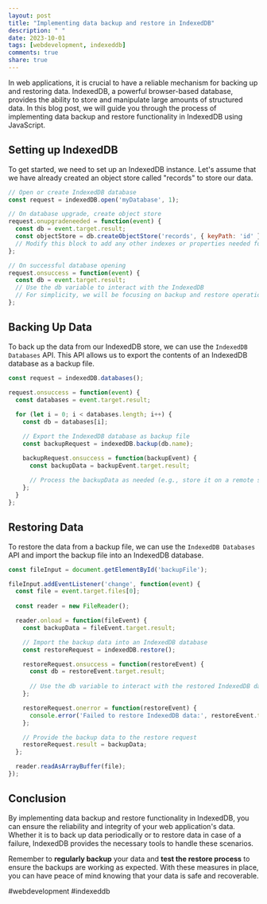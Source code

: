 ```yaml
---
layout: post
title: "Implementing data backup and restore in IndexedDB"
description: " "
date: 2023-10-01
tags: [webdevelopment, indexeddb]
comments: true
share: true
---
```


In web applications, it is crucial to have a reliable mechanism for backing up and restoring data. IndexedDB, a powerful browser-based database, provides the ability to store and manipulate large amounts of structured data. In this blog post, we will guide you through the process of implementing data backup and restore functionality in IndexedDB using JavaScript.

## Setting up IndexedDB

To get started, we need to set up an IndexedDB instance. Let's assume that we have already created an object store called "records" to store our data.

```javascript
// Open or create IndexedDB database
const request = indexedDB.open('myDatabase', 1);

// On database upgrade, create object store
request.onupgradeneeded = function(event) {
  const db = event.target.result;
  const objectStore = db.createObjectStore('records', { keyPath: 'id' });
  // Modify this block to add any other indexes or properties needed for your data
};

// On successful database opening
request.onsuccess = function(event) {
  const db = event.target.result;
  // Use the db variable to interact with the IndexedDB
  // For simplicity, we will be focusing on backup and restore operations in this blog
};
```

## Backing Up Data

To back up the data from our IndexedDB store, we can use the `IndexedDB Databases` API. This API allows us to export the contents of an IndexedDB database as a backup file.

```javascript
const request = indexedDB.databases();

request.onsuccess = function(event) {
  const databases = event.target.result;
  
  for (let i = 0; i < databases.length; i++) {
    const db = databases[i];

    // Export the IndexedDB database as backup file
    const backupRequest = indexedDB.backup(db.name);

    backupRequest.onsuccess = function(backupEvent) {
      const backupData = backupEvent.target.result;
      
      // Process the backupData as needed (e.g., store it on a remote server, save to local file)
    };
  }
};
```

## Restoring Data

To restore the data from a backup file, we can use the `IndexedDB Databases` API and import the backup file into an IndexedDB database.

```javascript
const fileInput = document.getElementById('backupFile');

fileInput.addEventListener('change', function(event) {
  const file = event.target.files[0];
  
  const reader = new FileReader();

  reader.onload = function(fileEvent) {
    const backupData = fileEvent.target.result;

    // Import the backup data into an IndexedDB database
    const restoreRequest = indexedDB.restore();

    restoreRequest.onsuccess = function(restoreEvent) {
      const db = restoreEvent.target.result;
      
      // Use the db variable to interact with the restored IndexedDB data
    };

    restoreRequest.onerror = function(restoreEvent) {
      console.error('Failed to restore IndexedDB data:', restoreEvent.target.error);
    };

    // Provide the backup data to the restore request
    restoreRequest.result = backupData;
  };

  reader.readAsArrayBuffer(file);
});
```

## Conclusion

By implementing data backup and restore functionality in IndexedDB, you can ensure the reliability and integrity of your web application's data. Whether it is to back up data periodically or to restore data in case of a failure, IndexedDB provides the necessary tools to handle these scenarios.

Remember to **regularly backup** your data and **test the restore process** to ensure the backups are working as expected. With these measures in place, you can have peace of mind knowing that your data is safe and recoverable.

#webdevelopment #indexeddb